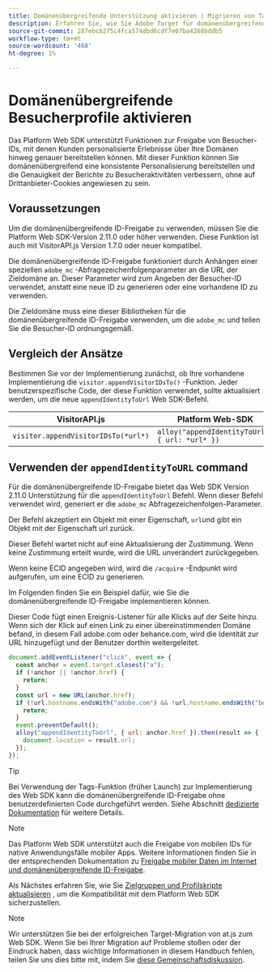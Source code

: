 ```yaml
---
title: Domänenübergreifende Unterstützung aktivieren | Migrieren von Target von at.js 2.x zum Web SDK
description: Erfahren Sie, wie Sie Adobe Target für domänenübergreifende und mobile Apps mithilfe des Experience Platform Web SDK für Webbrowser-Szenarien konfigurieren.
source-git-commit: 287ebcb275c4fca574dbd6cdf7e07ba4268bddb5
workflow-type: tm+mt
source-wordcount: '468'
ht-degree: 1%

---
```


# Domänenübergreifende Besucherprofile aktivieren

Das Platform Web SDK unterstützt Funktionen zur Freigabe von Besucher-IDs, mit denen Kunden personalisierte Erlebnisse über Ihre Domänen hinweg genauer bereitstellen können. Mit dieser Funktion können Sie domänenübergreifend eine konsistente Personalisierung bereitstellen und die Genauigkeit der Berichte zu Besucheraktivitäten verbessern, ohne auf Drittanbieter-Cookies angewiesen zu sein.

## Voraussetzungen

Um die domänenübergreifende ID-Freigabe zu verwenden, müssen Sie die Platform Web SDK-Version 2.11.0 oder höher verwenden. Diese Funktion ist auch mit VisitorAPI.js Version 1.7.0 oder neuer kompatibel.

Die domänenübergreifende ID-Freigabe funktioniert durch Anhängen einer speziellen `adobe_mc` -Abfragezeichenfolgenparameter an die URL der Zieldomäne an. Dieser Parameter wird zum Angeben der Besucher-ID verwendet, anstatt eine neue ID zu generieren oder eine vorhandene ID zu verwenden.

Die Zieldomäne muss eine dieser Bibliotheken für die domänenübergreifende ID-Freigabe verwenden, um die `adobe_mc` und teilen Sie die Besucher-ID ordnungsgemäß.

## Vergleich der Ansätze

Bestimmen Sie vor der Implementierung zunächst, ob Ihre vorhandene Implementierung die `visitor.appendVisitorIDsTo()` -Funktion. Jeder benutzerspezifische Code, der diese Funktion verwendet, sollte aktualisiert werden, um die neue `appendIdentityToUrl` Web SDK-Befehl.

| VisitorAPI.js | Platform Web-SDK |
| --- | --- |
| `visitor.appendVisitorIDsTo(*url*)` | `alloy("appendIdentityToUrl", { url: *url* })` |

## Verwenden der `appendIdentityToURL` command

Für die domänenübergreifende ID-Freigabe bietet das Web SDK Version 2.11.0 Unterstützung für die `appendIdentityToUrl` Befehl. Wenn dieser Befehl verwendet wird, generiert er die `adobe_mc` Abfragezeichenfolgen-Parameter.

Der Befehl akzeptiert ein Objekt mit einer Eigenschaft, `url`und gibt ein Objekt mit der Eigenschaft url zurück.

Dieser Befehl wartet nicht auf eine Aktualisierung der Zustimmung. Wenn keine Zustimmung erteilt wurde, wird die URL unverändert zurückgegeben.

Wenn keine ECID angegeben wird, wird die `/acquire` -Endpunkt wird aufgerufen, um eine ECID zu generieren.

Im Folgenden finden Sie ein Beispiel dafür, wie Sie die domänenübergreifende ID-Freigabe implementieren können.

Dieser Code fügt einen Ereignis-Listener für alle Klicks auf der Seite hinzu. Wenn sich der Klick auf einen Link zu einer übereinstimmenden Domäne befand, in diesem Fall adobe.com oder behance.com, wird die Identität zur URL hinzugefügt und der Benutzer dorthin weitergeleitet.

```Javascript
document.addEventListener("click", event => {
  const anchor = event.target.closest("a");
  if (!anchor || !anchor.href) {
    return;
  }
  const url = new URL(anchor.href);
  if (!url.hostname.endsWith("adobe.com") && !url.hostname.endsWith("behance.com")) {
    return;
  }
  event.preventDefault();
  alloy("appendIdentityToUrl", { url: anchor.href }).then(result => {
    document.location = result.url;
  });
});
```

>[!TIP]
>
>Bei Verwendung der Tags-Funktion (früher Launch) zur Implementierung des Web SDK kann die domänenübergreifende ID-Freigabe ohne benutzerdefinierten Code durchgeführt werden. Siehe Abschnitt [dedizierte Dokumentation](https://experienceleague.adobe.com/docs/experience-platform/edge/identity/id-sharing.html#tags-extension) für weitere Details.

>[!NOTE]
>
>Das Platform Web SDK unterstützt auch die Freigabe von mobilen IDs für native Anwendungsfälle mobiler Apps. Weitere Informationen finden Sie in der entsprechenden Dokumentation zu [Freigabe mobiler Daten im Internet und domänenübergreifende ID-Freigabe](https://experienceleague.adobe.com/docs/experience-platform/edge/identity/id-sharing.html).

Als Nächstes erfahren Sie, wie Sie [Zielgruppen und Profilskripte aktualisieren](update-audiences.md) , um die Kompatibilität mit dem Platform Web SDK sicherzustellen.

>[!NOTE]
>
>Wir unterstützen Sie bei der erfolgreichen Target-Migration von at.js zum Web SDK. Wenn Sie bei Ihrer Migration auf Probleme stoßen oder der Eindruck haben, dass wichtige Informationen in diesem Handbuch fehlen, teilen Sie uns dies bitte mit, indem Sie [diese Gemeinschaftsdiskussion](https://experienceleaguecommunities.adobe.com/t5/adobe-experience-platform-data/tutorial-discussion-migrate-target-from-at-js-to-web-sdk/m-p/575587#M463).